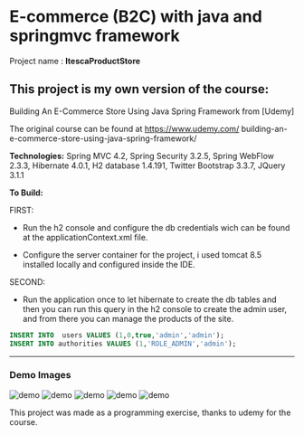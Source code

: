 # E-commerce (B2C) with java and springmvc framework
Project name : **ItescaProductStore**  

## This project is my own version of the course:
Building An E-Commerce Store Using Java Spring Framework from [Udemy]  

The original course can be found at https://www.udemy.com/  building-an-e-commerce-store-using-java-spring-framework/  

**Technologies:** Spring MVC 4.2, Spring Security 3.2.5, Spring WebFlow 2.3.3, Hibernate 4.0.1, H2 database 1.4.191, Twitter Bootstrap 3.3.7, JQuery 3.1.1


**To Build:**  

FIRST:

- Run the h2 console and configure the db credentials wich can be found at the applicationContext.xml file.

- Configure the server container for the project, i used tomcat 8.5 installed locally and configured inside the IDE.

SECOND:

- Run the application once to let hibernate to create the db tables and then you can run this query in the h2 console to create the admin user, and from there you can manage the products of the site.
  
 
```SQL    
INSERT INTO  users VALUES (1,0,true,'admin','admin');  
INSERT INTO authorities VALUES (1,'ROLE_ADMIN','admin');   
```

---

### Demo Images

![demo](https://github.com/cesardariogarcia/e-commerce-springmvc-itescaProductStore/blob/master/tiendaItesca1.JPG "Itesca Store")
![demo](https://github.com/cesardariogarcia/e-commerce-springmvc-itescaProductStore/blob/master/tiendaItesca2.JPG "Itesca Store")
![demo](https://github.com/cesardariogarcia/e-commerce-springmvc-itescaProductStore/blob/master/tiendaItesca3.JPG "Itesca Store")
![demo](https://github.com/cesardariogarcia/e-commerce-springmvc-itescaProductStore/blob/master/tiendaItesca4.JPG "Itesca Store")
![demo](https://github.com/cesardariogarcia/e-commerce-springmvc-itescaProductStore/blob/master/tiendaItesca5.JPG "Itesca Store")


This project was made as a programming exercise, thanks to udemy for the course.




